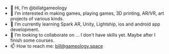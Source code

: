 - 👋 Hi, I’m @billatgameology
- 👀 I’m interested in making games, playing games, 3D printing, AR/VR, art projects of various kinds. 
- 🌱 I’m currently learning Spark AR, Unity, Lightship, ios and android app development. 
- 💞️ I’m looking to collaborate on ... I don't have skills yet. Maybe after I finish some courses. 
- 📫 How to reach me: bill@gameology.space

<!---
billatgameology/billatgameology is a ✨ special ✨ repository because its `README.md` (this file) appears on your GitHub profile.
You can click the Preview link to take a look at your changes.
--->
